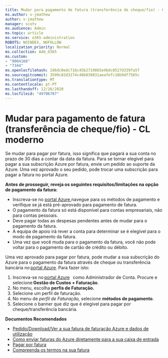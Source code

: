 ```yaml
---
title: Mudar para pagamento de fatura (transferência de cheque/fio) - CL moderno
ms.author: v-jmathew
author: v-jmathew
manager: scotv
ms.audience: Admin
ms.topic: article
ms.service: o365-administration
ROBOTS: NOINDEX, NOFOLLOW
localization_priority: Normal
ms.collection: Adm_O365
ms.custom:
- "9004168"
- "7344"
ms.openlocfilehash: 2d6dc0edc716c45b2719865e4bdc0527d339fa5f
ms.sourcegitcommit: 3599c82d3274c48b039831aeafefc16b9df7565c
ms.translationtype: MT
ms.contentlocale: pt-PT
ms.lasthandoff: 12/16/2020
ms.locfileid: "49706787"
---
```

# <a name="switch-to-invoice-pay-checkwire-transfer---modern-cl"></a>Mudar para pagamento de fatura (transferência de cheque/fio) - CL moderno

Se mudar para pagar por fatura, isso significa que pagará a sua conta no prazo de 30 dias a contar da data da fatura. Para se tornar elegível para pagar a sua subscrição Azure por fatura, envie um pedido ao suporte da Azure. Uma vez aprovado o seu pedido, pode trocar uma subscrição para pagar a fatura no portal Azure.

**Antes de prosseguir, reveja os seguintes requisitos/limitações na opção de pagamento da fatura:**

- Inscreva-se no [portal Azure,](https://portal.azure.com/)navegue para os métodos de pagamento e verifique se já está pré-aprovado para pagamento de fatura.
- O pagamento da fatura só está disponível para contas empresariais, não para contas pessoais.
- Deve pagar todas as despesas pendentes antes de mudar para o pagamento da fatura.
- A equipa de apoio irá rever a conta para determinar se é elegível para o modo de pagamento da fatura.
- Uma vez que você muda para o pagamento da fatura, você não pode voltar para o pagamento de cartão de crédito ou débito.

Uma vez aprovado para pagar por fatura, pode mudar a sua subscrição do Azure para o pagamento da fatura através de cheque ou transferência bancária no [portal Azure](https://portal.azure.com/).
Para fazer isto:

1. Inscreva-se no [portal Azure](https://portal.azure.com/)   como Administrador de Conta. Procure e selecione **Gestão de Custos + Faturação**.
2. No menu, escolha **perfis de Faturação.**
3. Selecione um perfil de faturação.
4. No menu de *perfil de Faturação,* selecione **métodos de pagamento**.
5. Selecione o banner que diz que é elegível para pagar por cheque/transferência bancária.

**Documentos Recomendados**

- [Pedido/Download/Ver a sua fatura de faturação Azure e dados de utilização](https://docs.microsoft.com/azure/billing/billing-download-azure-invoice-daily-usage-date)
- [Como enviar faturas do Azure diretamente para a sua caixa de entrada](https://docs.microsoft.com/azure/billing/billing-download-azure-invoice-daily-usage-date)
- [Pagar por fatura](https://docs.microsoft.com/azure/billing/billing-how-to-pay-by-invoice)
- [Compreenda os termos na sua fatura](https://docs.microsoft.com/azure/billing/billing-understand-your-invoice)
